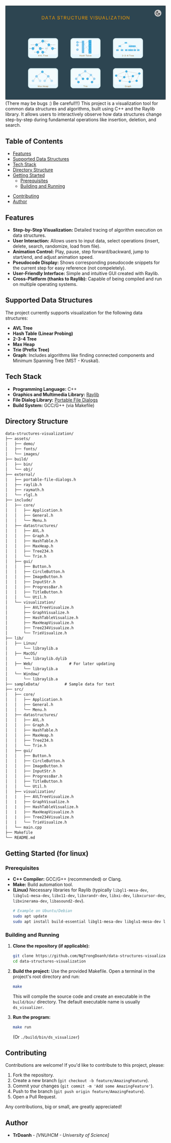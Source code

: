 ![Project Demo](./assets/demo/Menu.png)
(There may be bugs :) Be careful!!!)
This project is a visualization tool for common data structures and algorithms, built using C++ and the Raylib library. It allows users to interactively observe how data structures change step-by-step during fundamental operations like insertion, deletion, and search.

## Table of Contents

*   [Features](#features)
*   [Supported Data Structures](#supported-data-structures)
*   [Tech Stack](#tech-stack)
*   [Directory Structure](#directory-structure)
*   [Getting Started](#getting-started)
    *   [Prerequisites](#prerequisites)
    *   [Building and Running](#building-and-running)
<!-- *   [How to Use](#how-to-use) -->
*   [Contributing](#contributing)
*   [Author](#author)

## Features

*   **Step-by-Step Visualization:** Detailed tracing of algorithm execution on data structures.
*   **User Interaction:** Allows users to input data, select operations (insert, delete, search, randomize, load from file).
*   **Animation Control:** Play, pause, step forward/backward, jump to start/end, and adjust animation speed.
*   **Pseudocode Display:** Shows corresponding pseudocode snippets for the current step for easy reference (not compeletely).
*   **User-Friendly Interface:** Simple and intuitive GUI created with Raylib.
*   **Cross-Platform (thanks to Raylib):** Capable of being compiled and run on multiple operating systems.

## Supported Data Structures

The project currently supports visualization for the following data structures:

*   **AVL Tree**
*   **Hash Table (Linear Probing)**
*   **2-3-4 Tree**
*   **Max Heap**
*   **Trie (Prefix Tree)**
*   **Graph**: Includes algorithms like finding connected components and Minimum Spanning Tree (MST - Kruskal).

## Tech Stack

*   **Programming Language:** C++
*   **Graphics and Multimedia Library:** [Raylib](https://www.raylib.com/)
*   **File Dialog Library:** [Portable File Dialogs](https://github.com/samhocevar/portable-file-dialogs)
*   **Build System:** GCC/G++ (via Makefile)

## Directory Structure
```
data-structures-visualization/
├── assets/
│   ├── demo/
│   ├── fonts/
│   └── images/
├── build/ 
│   ├── bin/
│   └── obj/
├── external/             
│   ├── portable-file-dialogs.h
│   ├── raylib.h
│   ├── raymath.h
│   └── rlgl.h
├── include/
│   ├── core/
│   │   ├── Application.h
│   │   ├── General.h
│   │   └── Menu.h
│   ├── datastructures/
│   │   ├── AVL.h
│   │   ├── Graph.h
│   │   ├── HashTable.h
│   │   ├── MaxHeap.h
│   │   ├── Tree234.h
│   │   └── Trie.h
│   ├── gui/
│   │   ├── Button.h
│   │   ├── CircleButton.h
│   │   ├── ImageButton.h
│   │   ├── InputStr.h
│   │   ├── ProgressBar.h
│   │   ├── TitleButton.h
│   │   └── Util.h
│   └── visualization/
│       ├── AVLTreeVisualize.h
│       ├── GraphVisualize.h
│       ├── HashTableVisualize.h
│       ├── MaxHeapVisualize.h
│       ├── Tree234Visualize.h
│       └── TrieVisualize.h
├── lib/                  
│   ├── Linux/
│       └── libraylib.a
│   ├── MacOS/
│       └── libraylib.dylib
│   ├── Web/                # For later updating
│       └── libraylib.a
│   └── Window/
│       └── libraylib.a
├── sampleData/           # Sample data for test
├── src/                  
│   ├── core/
│   │   ├── Application.h
│   │   ├── General.h
│   │   └── Menu.h
│   ├── datastructures/
│   │   ├── AVL.h
│   │   ├── Graph.h
│   │   ├── HashTable.h
│   │   ├── MaxHeap.h
│   │   ├── Tree234.h
│   │   └── Trie.h
│   ├── gui/
│   │   ├── Button.h
│   │   ├── CircleButton.h
│   │   ├── ImageButton.h
│   │   ├── InputStr.h
│   │   ├── ProgressBar.h
│   │   ├── TitleButton.h
│   │   └── Util.h
│   ├── visualization/
│   |   ├── AVLTreeVisualize.h
│   |   ├── GraphVisualize.h
│   |   ├── HashTableVisualize.h
│   |   ├── MaxHeapVisualize.h
│   |   ├── Tree234Visualize.h
│   |   └── TrieVisualize.h
│   └── main.cpp          
├── Makefile
└── README.md
```
## Getting Started (for linux)

### Prerequisites

*   **C++ Compiler:** GCC/G++ (recommended) or Clang.
*   **Make:** Build automation tool.
*   **(Linux)** Necessary libraries for Raylib (typically `libgl1-mesa-dev`, `libglu1-mesa-dev`, `libx11-dev`, `libxrandr-dev`, `libxi-dev`, `libxcursor-dev`, `libxinerama-dev`, `libasound2-dev`).
    ```bash
    # Example on Ubuntu/Debian
    sudo apt update
    sudo apt install build-essential libgl1-mesa-dev libglu1-mesa-dev libx11-dev libxrandr-dev libxi-dev libxcursor-dev libxinerama-dev libasound2-dev
    ```

### Building and Running

1.  **Clone the repository (if applicable):**
    ```bash
    git clone https://github.com/NgTrongDoanh/data-structures-visualization.git
    cd data-structures-visualization
    ```
2.  **Build the project:**
    Use the provided Makefile. Open a terminal in the project's root directory and run:
    ```bash
    make
    ```
    This will compile the source code and create an executable in the `build/bin/` directory. The default executable name is usually `ds_visualizer`.

3.  **Run the program:**
    ```bash
    make run
    ```
    (Or `./build/bin/ds_visualizer`)

<!--
## How to Use

1.  **Main Menu Screen:**
    *   Select a data structure from the menu to start its visualization.
    *   A Light/Dark mode toggle button is available in the top-right corner.

2.  **Visualization Screen:**
    *   **Left Sidebar:**
        *   **Code Area:** Displays pseudocode or key steps of the algorithm being executed. The current line is highlighted.
        *   **Information Panel:** Provides descriptive information about the current step or the result of an operation.
        *   **Actions Panel:**
            *   **Create:** Allows creating a new data structure (either randomized or loaded from a file).
            *   **Insert, Delete, Search:** Buttons to perform the respective operations. Enter a value in the input field and press the adjacent "Play" button.
            *   **(Structure-Specific):** May include unique function buttons like "Resize" (HashTable), "Component", "MST" (Graph), "Top", "Size" (MaxHeap).
        *   **Progress Bar & Controls:**
            *   Slider shows the progress of the animation sequence.
            *   `<<` (Double Back): Rewind to the first step.
            *   `<` (Back): Step backward.
            *   `Play/Pause/Replay`: Play, pause, or replay the current animation sequence from the beginning.
            *   `>` (Next): Step forward.
            *   `>>` (Double Next): Fast-forward to the last step.
            *   `^` (Speed Up): Increase animation speed.
            *   `v` (Speed Down): Decrease animation speed.
            *   Displays current speed multiplier (e.g., `1.0x`).
    *   **Main Visualization Area (Center):** Displays the data structure and its changes. Key nodes/elements in the current step are highlighted.
    *   **Back Button (Left arrow at the top):** Returns to the main menu screen.
    *   **Title:** Shows the name of the data structure being visualized.
-->

## Contributing

Contributions are welcome! If you'd like to contribute to this project, please:

1.  Fork the repository.
2.  Create a new branch (`git checkout -b feature/AmazingFeature`).
3.  Commit your changes (`git commit -m 'Add some AmazingFeature'`).
4.  Push to the branch (`git push origin feature/AmazingFeature`).
5.  Open a Pull Request.

Any contributions, big or small, are greatly appreciated!

## Author

*   **TrDoanh** - *[VNUHCM - University of Science]*
